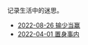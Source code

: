 记录生活中的迷思。

- [2022-08-26 输少当赢](marktwain/2022-08-26.md)
- [2022-04-01 置身事内](marktwain/2022-04-01.md)